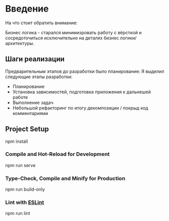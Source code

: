# Введение

На что стоит обратить внимание:

Бизнес логика - старался минимизровать работу с вёрсткой и сосредоточиться исключительно на деталях бизнес логики/архитектуры.

## Шаги реализации

Предварительным этапов до разработки было планирование:
Я выделил следующие этапы разработки:

- Планирование
- Установка зависимостей, подготовка приложения к дальнешей работе
- Выполнение задач
- Небольшой рефакторинг по итогу декомпозиции / покрыд код комментариями

## Project Setup

npm install

### Compile and Hot-Reload for Development

npm run serve

### Type-Check, Compile and Minify for Production

npm run build-only

### Lint with [ESLint](https://eslint.org/)

npm run lint